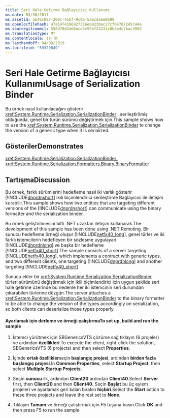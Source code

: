 ```yaml
---
title: Seri Hale Getirme Bağlayıcısı Kullanımı
ms.date: 03/30/2017
ms.assetid: ab46c087-200c-45bf-9c95-5a6cda6e8b98
ms.openlocfilehash: 47a1974386927316ea9230ec27cf647d7245c44a
ms.sourcegitcommit: 558d78d2a68acd4c95ef23231c8b4e4c7bac3902
ms.translationtype: MT
ms.contentlocale: tr-TR
ms.lasthandoff: 04/09/2019
ms.locfileid: "59329849"
---
```

# <a name="usage-of-serialization-binder"></a><span data-ttu-id="1287d-102">Seri Hale Getirme Bağlayıcısı Kullanımı</span><span class="sxs-lookup"><span data-stu-id="1287d-102">Usage of Serialization Binder</span></span>
<span data-ttu-id="1287d-103">Bu örnek nasıl kullanılacağını gösterir <xref:System.Runtime.Serialization.SerializationBinder> , serileştirilmiş olduğunda, genel bir türün sürümü değiştirmek için.</span><span class="sxs-lookup"><span data-stu-id="1287d-103">This sample shows how to use the <xref:System.Runtime.Serialization.SerializationBinder> to change the version of a generic type when it is serialized.</span></span>  
  
## <a name="demonstrates"></a><span data-ttu-id="1287d-104">Gösteriler</span><span class="sxs-lookup"><span data-stu-id="1287d-104">Demonstrates</span></span>  
 <xref:System.Runtime.Serialization.SerializationBinder><span data-ttu-id="1287d-105">,</span><span class="sxs-lookup"><span data-stu-id="1287d-105">,</span></span> <xref:System.Runtime.Serialization.Formatters.Binary.BinaryFormatter>  
  
## <a name="discussion"></a><span data-ttu-id="1287d-106">Tartışma</span><span class="sxs-lookup"><span data-stu-id="1287d-106">Discussion</span></span>  
 <span data-ttu-id="1287d-107">Bu örnek, farklı sürümlerini hedefleme nasıl iki varlık gösterir [!INCLUDE[dnprdnshort](../../../../includes/dnprdnshort-md.md)] ikili biçimlendirici serileştirme Bağlayıcısı ile iletişim kurabilir.</span><span class="sxs-lookup"><span data-stu-id="1287d-107">This sample shows how two entities that are targeting different versions of the [!INCLUDE[dnprdnshort](../../../../includes/dnprdnshort-md.md)] can communicate using the binary formatter and the serialization binder.</span></span>  
  
 <span data-ttu-id="1287d-108">Bu örnek geliştirilmesini bitti .NET uzaktan iletişim kullanarak.</span><span class="sxs-lookup"><span data-stu-id="1287d-108">The development of this sample has been done using .NET Remoting.</span></span> <span data-ttu-id="1287d-109">Bir sunucu hedefleme örneği oluşur [!INCLUDE[netfx40_long](../../../../includes/netfx40-long-md.md)], genel türler ve iki farklı istemcilerin hedefleyen bir sözleşme uygulayan [!INCLUDE[dnprdnlong](../../../../includes/dnprdnlong-md.md)] ve başka bir hedefleme [!INCLUDE[netfx40_short](../../../../includes/netfx40-short-md.md)].</span><span class="sxs-lookup"><span data-stu-id="1287d-109">The sample consists of a server targeting [!INCLUDE[netfx40_long](../../../../includes/netfx40-long-md.md)], which implements a contract with generic types, and two different clients, one targeting [!INCLUDE[dnprdnlong](../../../../includes/dnprdnlong-md.md)] and another targeting [!INCLUDE[netfx40_short](../../../../includes/netfx40-short-md.md)].</span></span>  
  
 <span data-ttu-id="1287d-110">Sunucu ekler bir <xref:System.Runtime.Serialization.SerializationBinder> türleri sürümünü değiştirmek için ikili biçimlendirici için uygun şekilde seri hale getirme üzerinde bu nedenle her iki istemcinin seri durumdan çıkarabilen türlerine düzgün.</span><span class="sxs-lookup"><span data-stu-id="1287d-110">The server attaches a <xref:System.Runtime.Serialization.SerializationBinder> to the binary formatter to be able to change the version of the types accordingly on serialization, so both clients can deserialize those types properly.</span></span>  
  
#### <a name="to-set-up-build-and-run-the-sample"></a><span data-ttu-id="1287d-111">Ayarlamak için derleme ve örneği çalıştırma</span><span class="sxs-lookup"><span data-stu-id="1287d-111">To set up, build and run the sample</span></span>  
  
1. <span data-ttu-id="1287d-112">İstemci yürütmek için SBGenericsVTS çözüme sağ tıklayın (6 projeler) ve ardından **özellikleri**.</span><span class="sxs-lookup"><span data-stu-id="1287d-112">To execute the client, right-click the solution, SBGenericsVTS (6 projects) and then select **Properties**.</span></span>  
  
2. <span data-ttu-id="1287d-113">İçinde **ortak özellikler**seçin **başlangıç projesi**, ardından **birden fazla başlangıç projesi**.</span><span class="sxs-lookup"><span data-stu-id="1287d-113">In **Common Properties**, select **Startup Project**, then select **Multiple Startup Projects**.</span></span>  
  
3. <span data-ttu-id="1287d-114">Seçin **sunucu** ilk, ardından **Client20** ardından **Client40**.</span><span class="sxs-lookup"><span data-stu-id="1287d-114">Select **Server** first, then **Client20** and then **Client40**.</span></span> <span data-ttu-id="1287d-115">Seçin **Başlat** bu üç eylem projeleri ve ayarlamak geri kalan bırakın **hiçbiri**.</span><span class="sxs-lookup"><span data-stu-id="1287d-115">Select the **Start** action to these three projects and leave the rest set to **None**.</span></span>  
  
4. <span data-ttu-id="1287d-116">Tıklayın **Tamam** ve örneği çalıştırmak için F5 tuşuna basın.</span><span class="sxs-lookup"><span data-stu-id="1287d-116">Click **OK** and then press F5 to run the sample.</span></span>
